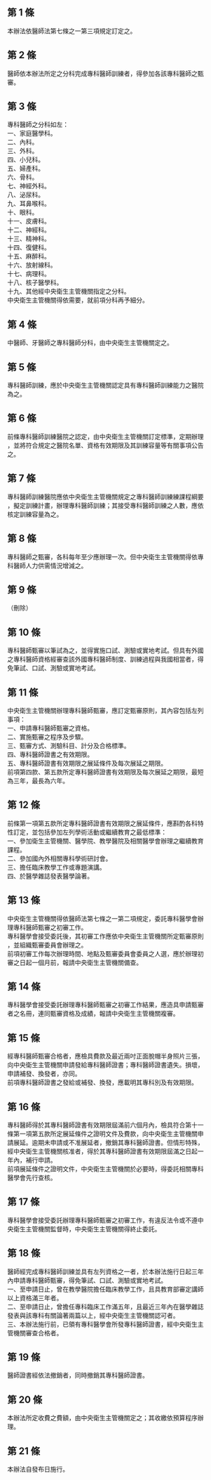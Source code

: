 第 1 條
-------
本辦法依醫師法第七條之一第三項規定訂定之。

第 2 條
-------
醫師依本辦法所定之分科完成專科醫師訓練者，得參加各該專科醫師之甄  
審。

第 3 條
-------
專科醫師之分科如左：  
一、家庭醫學科。  
二、內科。  
三、外科。  
四、小兒科。  
五、婦產科。  
六、骨科。  
七、神經外科。  
八、泌尿科。  
九、耳鼻喉科。  
十、眼科。  
十一、皮膚科。  
十二、神經科。  
十三、精神科。  
十四、復健科。  
十五、麻醉科。  
十六、放射線科。  
十七、病理科。  
十八、核子醫學科。  
十九、其他經中央衛生主管機關指定之分科。  
中央衛生主管機關得依需要，就前項分科再予細分。

第 4 條
-------
中醫師、牙醫師之專科醫師分科，由中央衛生主管機關定之。

第 5 條
-------
專科醫師訓練，應於中央衛生主管機關認定具有專科醫師訓練能力之醫院  
為之。

第 6 條
-------
前條專科醫師訓練醫院之認定，由中央衛生主管機關訂定標準，定期辦理  
，並將符合規定之醫院名單、資格有效期限及其訓練容量等有關事項公告  
之。

第 7 條
-------
專科醫師訓練醫院應依中央衛生主管機關規定之專科醫師訓練練課程綱要  
，擬定訓練計畫，辦理專科醫師訓練；其接受專科醫師訓練之人數，應依  
核定訓練容量為之。

第 8 條
-------
專科醫師之甄審，各科每年至少應辦理一次。但中央衛生主管機關得依專  
科醫師人力供需情況增減之。

第 9 條
-------
（刪除）

第 10 條
--------
專科醫師甄審以筆試為之，並得實施口試、測驗或實地考試。但具有外國  
之專科醫師資格經審查該外國專科醫師制度、訓練過程與我國相當者，得  
免筆試、口試、測驗或實地考試。

第 11 條
--------
中央衛生主管機關辦理專科醫師甄審，應訂定甄審原則，其內容包括左列  
事項：  
一、申請專科醫師甄審之資格。  
二、實施甄審之程序及步驟。  
三、甄審方式、測驗科目、計分及合格標準。  
四、專科醫師證書之有效期限。  
五、專科醫師證書有效期限之展延條件及每次展延之期限。  
前項第四款、第五款所定專科醫師證書有效期限及每次展延之期限，最短  
為三年，最長為六年。

第 12 條
--------
前條第一項第五款所定專科醫師證書有效期限之展延條件，應斟酌各科特  
性訂定，並包括參加左列學術活動或繼續教育之最低標準：  
一、參加衛生主管機關、醫學院、教學醫院及相關醫學會辦理之繼續教育  
    課程。  
二、參加國內外相關專科學術研討會。  
三、擔任臨床教學工作或專題演講。  
四、於醫學雜誌發表醫學論著。

第 13 條
--------
中央衛生主管機關得依醫師法第七條之一第二項規定，委託專科醫學會辦  
理專科醫師甄審之初審工作。  
專科醫學會接受委託後，其初審工作應依中央衛生主管機關所定甄審原則  
，並組織甄審委員會辦理之。  
前項初審工作每次辦理時間、地點及甄審委員會委員之人選，應於辦理初  
審之日起一個月前，報請中央衛生主管機關備查。

第 14 條
--------
專科醫學會接受委託辦理專科醫師甄審之初審工作結果，應造具申請甄審  
者之名冊，連同甄審資格及成績，報請中央衛生主管機關複審。

第 15 條
--------
經專科醫師甄審合格者，應檢具費款及最近兩吋正面脫帽半身照片三張，  
向中央衛生主管機關申請發給專科醫師證書；專科醫師證書遺失。損壞，  
申請補發、換發者，亦同。  
前項專科醫師證書之發給或補發、換發，應載明其專科別及有效期限。

第 16 條
--------
專科醫師得於其專科醫師證書有效期限屆滿前六個月內，檢具符合第十一  
條第一項第五款所定展延條件之證明文件及費款，向中央衛生主管機關申  
請展延。逾期未申請或不准展延者，撤銷其專科醫師證書。但情形特殊，  
經中央衛生主管機關核准者，得於其專科醫師證書有效期限屆滿之日起一  
年內，補行申請。  
前項展延條件之證明文件，中央衛生主管機關於必要時，得委託相關專科  
醫學會先行查核。

第 17 條
--------
專科醫學會接受委託辦理專科醫師甄審之初審工作，有違反法令或不遵中  
央衛生主管機關監督時，中央衛生主管機關得終止委託。

第 18 條
--------
醫師經完成專科醫師訓練並具有左列資格之一者，於本辦法施行日起三年  
內申請專科醫師甄審，得免筆試、口試、測驗或實地考試。  
一、至申請日止，曾在教學醫院擔任臨床教學工作，且具教育部審定講師  
     以上資格滿三年者。  
二、至申請日止，曾擔任專科臨床工作滿五年，且最近三年內在醫學雜誌  
    發表與該專科有關論著兩篇以上，經中央衛生主管機關認可者。  
三、本辦法施行前，已領有專科醫學會所發專科醫師證書，經中央衛生主  
    管機關審查合格者。

第 19 條
--------
醫師證書經依法撤銷者，同時撤銷其專科醫師證書。

第 20 條
--------
本辦法所定收費之費額，由中央衛生主管機關定之；其收繳依預算程序辦  
理。

第 21 條
--------
本辦法自發布日施行。

